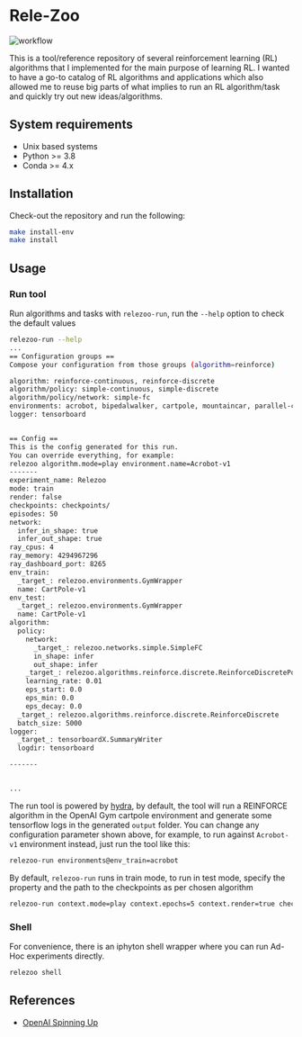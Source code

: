# Rele-Zoo
![workflow](https://github.com/Ohtar10/rele-zoo/actions/workflows/main.yml/badge.svg)

This is a tool/reference repository of several reinforcement learning (RL) algorithms that I implemented for 
the main purpose of learning RL. I wanted to have a go-to catalog of RL algorithms and applications which also
allowed me to reuse big parts of what implies to run an RL algorithm/task and quickly try out new ideas/algorithms.

## System requirements
* Unix based systems
* Python >= 3.8
* Conda >= 4.x

## Installation
Check-out the repository and run the following:
```bash
make install-env
make install
```

## Usage
### Run tool
Run algorithms and tasks with `relezoo-run`, run the `--help` option to check the default values
```bash
relezoo-run --help
...
== Configuration groups ==
Compose your configuration from those groups (algorithm=reinforce)

algorithm: reinforce-continuous, reinforce-discrete
algorithm/policy: simple-continuous, simple-discrete
algorithm/policy/network: simple-fc
environments: acrobot, bipedalwalker, cartpole, mountaincar, parallel-cartpole, pendulum
logger: tensorboard


== Config ==
This is the config generated for this run.
You can override everything, for example:
relezoo algorithm.mode=play environment.name=Acrobot-v1
-------
experiment_name: Relezoo
mode: train
render: false
checkpoints: checkpoints/
episodes: 50
network:
  infer_in_shape: true
  infer_out_shape: true
ray_cpus: 4
ray_memory: 4294967296
ray_dashboard_port: 8265
env_train:
  _target_: relezoo.environments.GymWrapper
  name: CartPole-v1
env_test:
  _target_: relezoo.environments.GymWrapper
  name: CartPole-v1
algorithm:
  policy:
    network:
      _target_: relezoo.networks.simple.SimpleFC
      in_shape: infer
      out_shape: infer
    _target_: relezoo.algorithms.reinforce.discrete.ReinforceDiscretePolicy
    learning_rate: 0.01
    eps_start: 0.0
    eps_min: 0.0
    eps_decay: 0.0
  _target_: relezoo.algorithms.reinforce.discrete.ReinforceDiscrete
  batch_size: 5000
logger:
  _target_: tensorboardX.SummaryWriter
  logdir: tensorboard

-------


...
```
The run tool is powered by [hydra](https://hydra.cc/), by default, the tool will run a REINFORCE algorithm in the OpenAI
Gym cartpole environment and generate some tensorflow logs in the generated `output` folder. You can change any
configuration parameter shown above, for example, to run against `Acrobot-v1` environment instead, just run the tool
like this:
```bash
relezoo-run environments@env_train=acrobot
```
By default, `relezoo-run` runs in train mode, to run in test mode, specify the property and the path to the checkpoints
as per chosen algorithm
```bash
relezoo-run context.mode=play context.epochs=5 context.render=true checkpoints=../../../baselines/reinforce/cartpole/cartpole.cpt
```

### Shell
For convenience, there is an iphyton shell wrapper where you can run Ad-Hoc experiments directly.
```bash
relezoo shell
```

## References
- [OpenAI Spinning Up](https://spinningup.openai.com/en/latest/user/introduction.html)